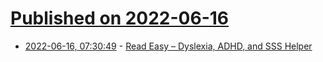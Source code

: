 # [Published on 2022-06-16](index.md)

* [2022-06-16, 07:30:49](https://news.ycombinator.com/item?id=31763403) - [Read Easy – Dyslexia, ADHD, and SSS Helper](https://chrome.google.com/webstore/detail/read-easy-dyslexia-adhd-a/oihhpemnlfdlkdhbiajjjkbbojdojchj)
